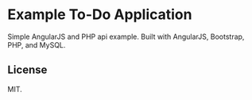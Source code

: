# Example To-Do Application

Simple AngularJS and PHP api example.
Built with AngularJS, Bootstrap, PHP, and MySQL.

## License

MIT.

